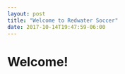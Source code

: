 ```yaml
---
layout: post
title: "Welcome to Redwater Soccer"
date: 2017-10-14T19:47:59-06:00
---
```


# Welcome!
